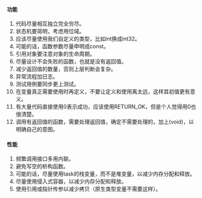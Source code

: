 #### 功能
1. 代码尽量相互独立完全穷尽。
1. 状态机要简明，考虑用位域。
1. 应该尽量使用我们自定义的类型，比如int换成int32。
1. 可能的话，函数参数尽量申明成const。
1. 引用对象要注意对象的生命周期。
1. 尽量设计不会失败的函数，也就是没有返回值。
1. 减少返回值的数量，否则上层判断会复杂。
1. 异常流程加日志。
1. 测试用例要同步更上测试。
1. 在变量真正需要使用时再定义，不要让定义和使用离太远，这样其初值更有意义。
1. 有大量代码直接使用0表示成功，应该使用RETURN_OK，但是个人觉得用0也很清楚。
1. 调用有返回值的函数，需要处理返回值，确定不需要处理的，加上(void)，以明确自己的意图。

#### 性能
1. 频繁调用接口多用内联。
1. 避免写空的析构函数。
1. 可能的话，尽量使用task的栈变量，而不是堆变量，以减少内存分配和释放。
1. 尽量使用侵入式容器，以减少内存分配和释放。
1. 使用引用或指针传参以减少拷贝（原生类型变量不需要这样）。
